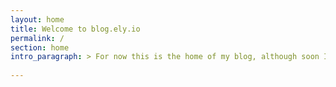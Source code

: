 ```yaml
---
layout: home
title: Welcome to blog.ely.io
permalink: /
section: home
intro_paragraph: > For now this is the home of my blog, although soon I hope to merge it with my portfolio and ongoing projects all under the **ely.io** brand.
  
---
```

